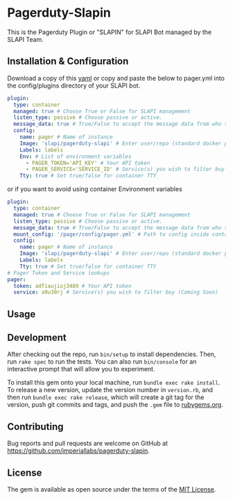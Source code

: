 # Pagerduty-Slapin

This is the Pagerduty Plugin or "SLAPIN" for SLAPI Bot managed by the SLAPI Team.

## Installation & Configuration

Download a copy of this [yaml](pager.yml) or copy and paste the below to pager.yml into the config/plugins directory of your SLAPI bot.

```yaml
plugin:
  type: container
  managed: true # Choose True or False for SLAPI management
  listen_type: passive # Choose passive or active.
  message_data: true # True/False to accept the message data from who sent a message
  config:
    name: pager # Name of instance
    Image: 'slapi/pagerduty-slapi' # Enter user/repo (standard docker pull procedures), you can also pull from a private repo via domain.com/repo
    Labels: labels
    Env: # List of environment variables
      - PAGER_TOKEN='API_KEY' # Your API token
      - PAGER_SERVICE='SERVICE_ID' # Service(s) you wish to filter buy (Coming Soon)
    Tty: true # Set true/false for container TTY
```

or if you want to avoid using container Environment variables

```yaml
plugin:
  type: container
  managed: true # Choose True or False for SLAPI management
  listen_type: passive # Choose passive or active.
  message_data: true # True/False to accept the message data from who sent a message
  mount_config: '/pager/config/pager.yml' # Path to config inside container, Will check if not nil and will mount if this exists into container
  config:
    name: pager # Name of instance
    Image: 'slapi/pagerduty-slapi' # Enter user/repo (standard docker pull procedures), you can also pull from a private repo via domain.com/repo
    Labels: labels
    Tty: true # Set true/false for container TTY
# Pager Token and Service lookups
pager:
  token: adfiaujioj3489 # Your API token
  service: a9u30rj # Service(s) you wish to filter buy (Coming Soon)
```

## Usage

## Development

After checking out the repo, run `bin/setup` to install dependencies. Then, run `rake spec` to run the tests. You can also run `bin/console` for an interactive prompt that will allow you to experiment.

To install this gem onto your local machine, run `bundle exec rake install`. To release a new version, update the version number in `version.rb`, and then run `bundle exec rake release`, which will create a git tag for the version, push git commits and tags, and push the `.gem` file to [rubygems.org](https://rubygems.org).

## Contributing

Bug reports and pull requests are welcome on GitHub at <https://github.com/imperiallabs/pagerduty-slapin>.

## License

The gem is available as open source under the terms of the [MIT License](http://opensource.org/licenses/MIT).
